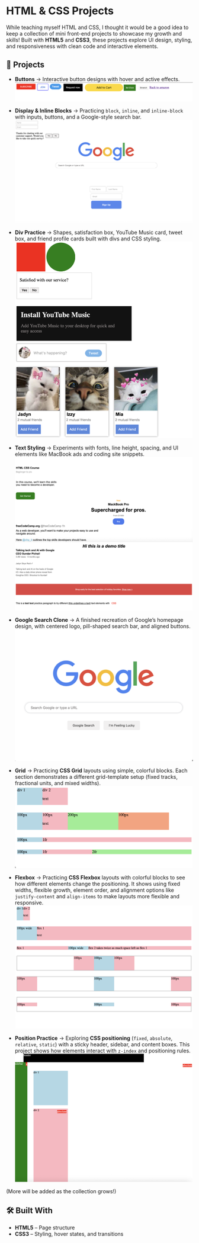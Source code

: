 # HTML & CSS Projects

While teaching myself HTML and CSS, I thought it would be a good idea to keep a collection of mini front-end projects to showcase my growth and skills! Built with **HTML5** and **CSS3**, these projects explore UI design, styling, and responsiveness with clean code and interactive elements.

## 📂 Projects

- **Buttons** → Interactive button designs with hover and active effects.  
  ![Screenshot](buttons.png)

- **Display & Inline Blocks** → Practicing `block`, `inline`, and `inline-block` with inputs, buttons, and a Google-style search bar.  
  ![Screenshot](Display.png)

- **Div Practice** → Shapes, satisfaction box, YouTube Music card, tweet box, and friend profile cards built with divs and CSS styling.  
  ![Screenshot](div.png)

- **Text Styling** → Experiments with fonts, line height, spacing, and UI elements like MacBook ads and coding site snippets.  
  ![Screenshot](text.png)  
  ![Screenshot](text2.png)

- **Google Search Clone** → A finished recreation of Google’s homepage design, with centered logo, pill-shaped search bar, and aligned buttons.  
  ![Screenshot](google.png)

- **Grid** → Practicing **CSS Grid** layouts using simple, colorful blocks. Each section demonstrates a different grid-template setup (fixed tracks, fractional units, and mixed widths).  
  ![Screenshot](grid.png)

- **Flexbox** → Practicing **CSS Flexbox** layouts with colorful blocks to see how different elements change the positioning. It shows using fixed widths, flexible growth, element order, and alignment options like `justify-content` and `align-items` to make layouts more flexible and responsive.  
  ![Screenshot](flexbox.png)

- **Position Practice** → Exploring **CSS positioning** (`fixed`, `absolute`, `relative`, `static`) with a sticky header, sidebar, and content boxes. This project shows how elements interact with `z-index` and positioning rules.  
  ![Screenshot](position.png)

(More will be added as the collection grows!)

## 🛠️ Built With
- **HTML5** – Page structure  
- **CSS3** – Styling, hover states, and transitions
